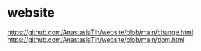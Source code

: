 # website
https://github.com/AnastasiaTih/website/blob/main/change.html
https://github.com/AnastasiaTih/website/blob/main/dom.html
